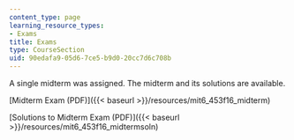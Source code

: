 ```yaml
---
content_type: page
learning_resource_types:
- Exams
title: Exams
type: CourseSection
uid: 90edafa9-05d6-7ce5-b9d0-20cc7d6c708b
---
```


A single midterm was assigned. The midterm and its solutions are available.

[Midterm Exam (PDF)]({{< baseurl >}}/resources/mit6_453f16_midterm)

[Solutions to Midterm Exam (PDF)]({{< baseurl >}}/resources/mit6_453f16_midtermsoln)